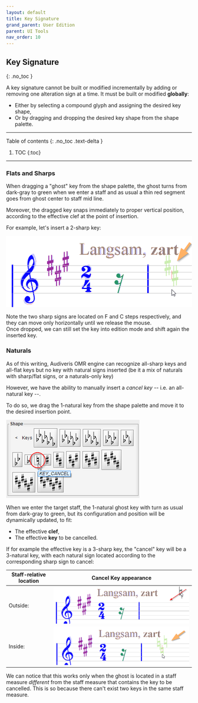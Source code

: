 ```yaml
---
layout: default
title: Key Signature
grand_parent: User Edition
parent: UI Tools
nav_order: 10
---
```

## Key Signature
{: .no_toc }

A key signature cannot be built or modified incrementally by adding or removing one alteration
sign at a time.
It must be built or modified **globally**:
* Either by selecting a compound glyph and assigning the desired key shape,
* Or by dragging and dropping the desired key shape from the shape palette.

---
Table of contents
{: .no_toc .text-delta }

1. TOC
{:toc}
---

### Flats and Sharps

When dragging a "ghost" key from the shape palette, the ghost turns from dark-gray to green
when we enter a staff and as usual a thin red segment goes from ghost center to staff mid line.

Moreover, the dragged key snaps immediately to proper vertical position, according to the
effective clef at the point of insertion.

For example, let's insert a 2-sharp key:

![](../assets/images/key_drop.png)

Note the two sharp signs are located on F and C steps respectively, and they can move only
horizontally until we release the mouse.  
Once dropped, we can still set the key into edition mode and shift again the inserted key.

### Naturals

As of this writing, Audiveris OMR engine can recognize all-sharp keys and all-flat keys but
no key with natural signs inserted
(be it a mix of naturals with sharp/flat signs, or a naturals-only key)

However, we have the ability to manually insert a _cancel key_ -- i.e. an all-natural key --.

To do so, we drag the 1-natural key from the shape palette and move it to the desired insertion
point.

![](../assets/images/key_natural.png)

When we enter the target staff, the 1-natural ghost key with turn as usual from dark-gray to
green, but its configuration and position will be dynamically updated, to fit:
* The effective **clef**,
* The effective **key** to be cancelled.

If for example the effective key is a 3-sharp key, the "cancel" key will be a 3-natural key,
with each natural sign located according to the corresponding sharp sign to cancel:

| Staff-relative location| Cancel Key appearance|
| --- | --- |
| Outside: | ![](../assets/images/key_natural_outside.png) |
| Inside: | ![](../assets/images/key_natural_inside.png) |


We can notice that this works only when the ghost is located in a staff measure _different_ from
the staff measure that contains the key to be cancelled.
This is so because there can't exist two keys in the same staff measure.

